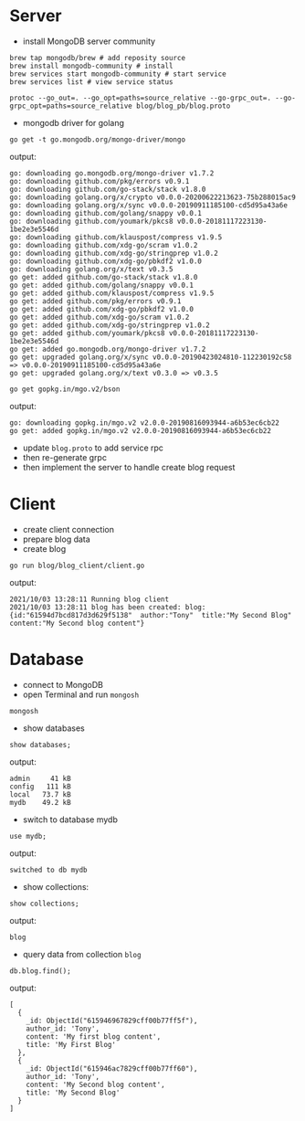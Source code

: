# Server
- install MongoDB server community
```shell
brew tap mongodb/brew # add reposity source 
brew install mongodb-community # install 
brew services start mongodb-community # start service
brew services list # view service status
```


```shell
protoc --go_out=. --go_opt=paths=source_relative --go-grpc_out=. --go-grpc_opt=paths=source_relative blog/blog_pb/blog.proto
```


- mongodb driver for golang
```shell
go get -t go.mongodb.org/mongo-driver/mongo
```
output:
```shell
go: downloading go.mongodb.org/mongo-driver v1.7.2
go: downloading github.com/pkg/errors v0.9.1
go: downloading github.com/go-stack/stack v1.8.0
go: downloading golang.org/x/crypto v0.0.0-20200622213623-75b288015ac9
go: downloading golang.org/x/sync v0.0.0-20190911185100-cd5d95a43a6e
go: downloading github.com/golang/snappy v0.0.1
go: downloading github.com/youmark/pkcs8 v0.0.0-20181117223130-1be2e3e5546d
go: downloading github.com/klauspost/compress v1.9.5
go: downloading github.com/xdg-go/scram v1.0.2
go: downloading github.com/xdg-go/stringprep v1.0.2
go: downloading github.com/xdg-go/pbkdf2 v1.0.0
go: downloading golang.org/x/text v0.3.5
go get: added github.com/go-stack/stack v1.8.0
go get: added github.com/golang/snappy v0.0.1
go get: added github.com/klauspost/compress v1.9.5
go get: added github.com/pkg/errors v0.9.1
go get: added github.com/xdg-go/pbkdf2 v1.0.0
go get: added github.com/xdg-go/scram v1.0.2
go get: added github.com/xdg-go/stringprep v1.0.2
go get: added github.com/youmark/pkcs8 v0.0.0-20181117223130-1be2e3e5546d
go get: added go.mongodb.org/mongo-driver v1.7.2
go get: upgraded golang.org/x/sync v0.0.0-20190423024810-112230192c58 => v0.0.0-20190911185100-cd5d95a43a6e
go get: upgraded golang.org/x/text v0.3.0 => v0.3.5
```
```shell
go get gopkg.in/mgo.v2/bson
```
output:
```shell
go: downloading gopkg.in/mgo.v2 v2.0.0-20190816093944-a6b53ec6cb22
go get: added gopkg.in/mgo.v2 v2.0.0-20190816093944-a6b53ec6cb22
```
- update `blog.proto` to add service rpc
- then re-generate grpc
- then implement the server to handle create blog request

# Client
- create client connection
- prepare blog data
- create blog
```shell
go run blog/blog_client/client.go
```
output:
```shell
2021/10/03 13:28:11 Running blog client
2021/10/03 13:28:11 blog has been created: blog:{id:"61594d7bcd817d3d629f5138"  author:"Tony"  title:"My Second Blog"  content:"My Second blog content"}
```
# Database
- connect to MongoDB
- open Terminal and run `mongosh`
```shell
mongosh
```
- show databases
```shell
show databases;
```
output:
```shell
admin     41 kB
config   111 kB
local   73.7 kB
mydb    49.2 kB
```
- switch to database mydb
```shell
use mydb;
```
output:
```shell
switched to db mydb
```
- show collections:
```shell
show collections;
```
output:
```shell
blog
```
- query data from collection ```blog```
```shell
db.blog.find();
```
output:
```shell
[
  {
    _id: ObjectId("615946967829cff00b77ff5f"),
    author_id: 'Tony',
    content: 'My first blog content',
    title: 'My First Blog'
  },
  {
    _id: ObjectId("615946ac7829cff00b77ff60"),
    author_id: 'Tony',
    content: 'My Second blog content',
    title: 'My Second Blog'
  }
]
```